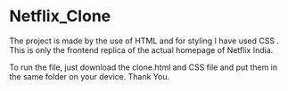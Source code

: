 # Netflix_Clone
The project is made by the use of HTML and for styling I have used CSS .
This is only the frontend replica of the actual homepage of Netflix India.

To run the file, just download the clone.html and CSS file and put them in the same folder on your device.
Thank You.
